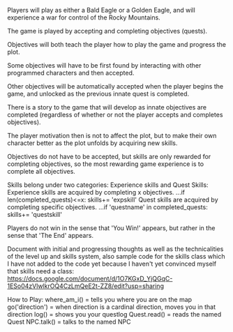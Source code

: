 Players will play as either a Bald Eagle or a Golden Eagle, and will experience a war for control of the Rocky Mountains.

The game is played by accepting and completing objectives (quests).

Objectives will both teach the player how to play the game and progress the plot.

Some objectives will have to be first found by interacting with other programmed characters and then accepted.

Other objectives will be automatically accepted when the player begins the game, and unlocked as the previous innate quest is completed.

There is a story to the game that will develop as innate objectives are completed (regardless of whether or not the player accepts and completes objectives).

The player motivation then is not to affect the plot, but to make their own character better as the plot unfolds by acquiring new skills.

Objectives do not have to be accepted, but skills are only rewarded for completing objectives, so the most rewarding game experience is to complete all objectives.

Skills belong under two categories: Experience skills and Quest Skills:
    Experience skills are acquired by completing x objectives. ...if len(completed_quests)<=x:  skills+= 'expskill'
    Quest skills are acquired by completing specific objectives. ...if 'questname' in completed_quests: skills+= 'questskill'

Players do not win in the sense that 'You Win!' appears, but rather in the sense that 'The End' appears.

Document with initial and progressing thoughts as well as the technicalities of the level up and skills system, also sample code for the skills class which I have not added to the code yet because I haven't yet convinced myself that skills need a class:
https://docs.google.com/document/d/1O7KGxD_YjQGqC-1ESo04zVlwlkrOQ4CzLmQeE2t-ZZ8/edit?usp=sharing

How to Play:
where_am_i() = tells you where you are on the map
go('direction') = when direction is a cardinal direction, moves you in that direction
log() = shows you your questlog
Quest.read() = reads the named Quest
NPC.talk() = talks to the named NPC